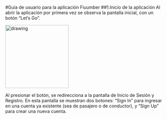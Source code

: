 #Guía de usuario para la aplicación Fiuumber
##1.Inicio de la aplicación
Al abrir la aplicación por primera vez se observa la pantalla inicial, con un botón “Let’s Go”.  

<img src="init.jpg" alt="drawing" width="200"/>


Al presionar el botón, se redirecciona a la pantalla de Inicio de Sesión y Registro. En esta pantalla se muestran dos botones: “Sign In” para ingresar en una cuenta ya existente (sea de pasajero o de conductor), y “Sign Up” para crear una nueva cuenta.

